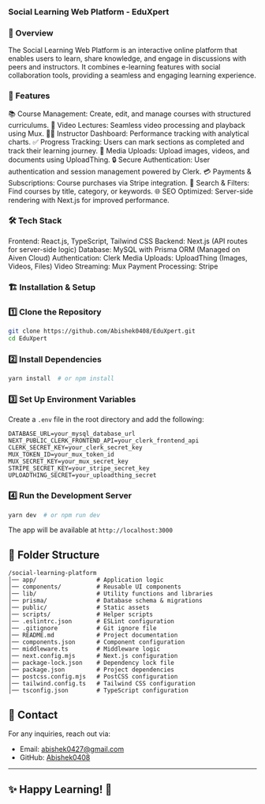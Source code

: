### Social Learning Web Platform - EduXpert

### 📌 Overview

The Social Learning Web Platform is an interactive online platform that enables users to learn, share knowledge, and engage in discussions with peers and instructors. It combines e-learning features with social collaboration tools, providing a seamless and engaging learning experience.

### 🚀 Features

📚 Course Management: Create, edit, and manage courses with structured curriculums.
🎥 Video Lectures: Seamless video processing and playback using Mux.
🧑‍🏫 Instructor Dashboard: Performance tracking with analytical charts.
✅ Progress Tracking: Users can mark sections as completed and track their learning journey.
📂 Media Uploads: Upload images, videos, and documents using UploadThing.
🔒 Secure Authentication: User authentication and session management powered by Clerk.
💳 Payments & Subscriptions: Course purchases via Stripe integration.
🔎 Search & Filters: Find courses by title, category, or keywords.
🌐 SEO Optimized: Server-side rendering with Next.js for improved performance.

### 🛠️ Tech Stack

Frontend: React.js, TypeScript, Tailwind CSS
Backend: Next.js (API routes for server-side logic)
Database: MySQL with Prisma ORM (Managed on Aiven Cloud)
Authentication: Clerk
Media Uploads: UploadThing (Images, Videos, Files)
Video Streaming: Mux
Payment Processing: Stripe

### 🏗️ Installation & Setup

### 1️⃣ Clone the Repository
```sh
git clone https://github.com/Abishek0408/EduXpert.git
cd EduXpert
```

### 2️⃣ Install Dependencies
```sh
yarn install  # or npm install
```

### 3️⃣ Set Up Environment Variables
Create a `.env` file in the root directory and add the following:
```
DATABASE_URL=your_mysql_database_url
NEXT_PUBLIC_CLERK_FRONTEND_API=your_clerk_frontend_api
CLERK_SECRET_KEY=your_clerk_secret_key
MUX_TOKEN_ID=your_mux_token_id
MUX_SECRET_KEY=your_mux_secret_key
STRIPE_SECRET_KEY=your_stripe_secret_key
UPLOADTHING_SECRET=your_uploadthing_secret
```

### 4️⃣ Run the Development Server
```sh
yarn dev  # or npm run dev
```
The app will be available at `http://localhost:3000`

## 📜 Folder Structure
```
/social-learning-platform
│── app/                 # Application logic
│── components/          # Reusable UI components
│── lib/                 # Utility functions and libraries
│── prisma/              # Database schema & migrations
│── public/              # Static assets
│── scripts/             # Helper scripts
│── .eslintrc.json       # ESLint configuration
│── .gitignore           # Git ignore file
│── README.md            # Project documentation
│── components.json      # Component configuration
│── middleware.ts        # Middleware logic
│── next.config.mjs      # Next.js configuration
│── package-lock.json    # Dependency lock file
│── package.json         # Project dependencies
│── postcss.config.mjs   # PostCSS configuration
│── tailwind.config.ts   # Tailwind CSS configuration
│── tsconfig.json        # TypeScript configuration

```


## 📧 Contact
For any inquiries, reach out via:
- Email: [abishek0427@gmail.com](mailto:abishek0427@gmail.com)
- GitHub: [Abishek0408](https://github.com/Abishek0408)

---

## ✨ Happy Learning! 🚀

